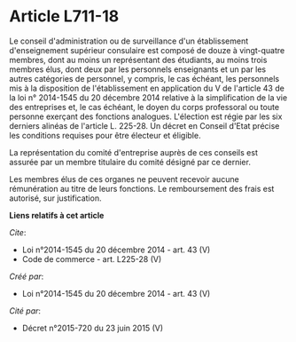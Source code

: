 # Article L711-18

Le conseil d'administration ou de surveillance d'un établissement d'enseignement supérieur consulaire est composé de douze à
vingt-quatre membres, dont au moins un représentant des étudiants, au moins trois membres élus, dont deux par les personnels
enseignants et un par les autres catégories de personnel, y compris, le cas échéant, les personnels mis à la disposition de
l'établissement en application du V de l'article 43 de la loi n° 2014-1545 du 20 décembre 2014 relative à la simplification
de la vie des entreprises et, le cas échéant, le doyen du corps professoral ou toute personne exerçant des fonctions
analogues. L'élection est régie par les six derniers alinéas de l'article L. 225-28. Un décret en Conseil d'Etat précise les
conditions requises pour être électeur et éligible. 

La représentation du comité d'entreprise auprès de ces conseils est assurée par un membre titulaire du comité désigné par ce
dernier. 

Les membres élus de ces organes ne peuvent recevoir aucune rémunération au titre de leurs fonctions. Le remboursement des
frais est autorisé, sur justification.

**Liens relatifs à cet article**

_Cite_:

  - Loi n°2014-1545 du 20 décembre 2014 - art. 43 (V)
  - Code de commerce - art. L225-28 (V)

_Créé par_:

  - Loi n°2014-1545 du 20 décembre 2014 - art. 43 (V)

_Cité par_:

  - Décret n°2015-720 du 23 juin 2015 (V)
